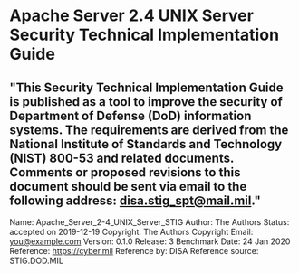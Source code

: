 # Apache Server 2.4 UNIX Server Security Technical Implementation Guide
"This Security Technical Implementation Guide is published as a tool to improve the security of Department of Defense (DoD) information systems. The requirements are derived from the National Institute of Standards and Technology (NIST) 800-53 and related documents. Comments or proposed revisions to this document should be sent via email to the following address: disa.stig_spt@mail.mil."
---
Name: Apache_Server_2-4_UNIX_Server_STIG
Author: The Authors
Status: accepted on 2019-12-19
Copyright: The Authors
Copyright Email: you@example.com
Version: 0.1.0
Release: 3 Benchmark Date: 24 Jan 2020
Reference: https://cyber.mil
Reference by: DISA
Reference source: STIG.DOD.MIL
